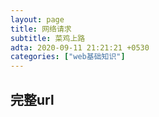 ```yaml
---
layout: page
title: 网络请求
subtitle: 菜鸡上路
adta: 2020-09-11 21:21:21 +0530
categories: ["web基础知识"]
---
```


## 完整url
